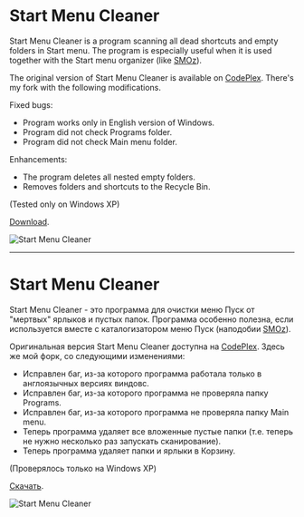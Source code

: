 Start Menu Cleaner
========

Start Menu Cleaner is a program scanning all dead shortcuts and empty folders in Start menu. The program is especially useful when it is used together with the Start menu organizer (like [SMOz](http://smoz.sourceforge.net/)).

The original version of Start Menu Cleaner is available on [CodePlex](http://startmenucleanerxp.codeplex.com/). There's my fork with the following modifications.

Fixed bugs:

* Program works only in English version of Windows.
* Program did not check Programs folder.
* Program did not check Main menu folder.

Enhancements:

* The program deletes all nested empty folders.
* Removes folders and shortcuts to the Recycle Bin.

(Tested only on Windows XP)

[Download](https://github.com/downloads/pongo/StartMenuCleaner/StartMenuCleaner%20-%20Release.zip).

![Start Menu Cleaner](https://raw.github.com/pongo/StartMenuCleaner/master/screenshot.png)

***

Start Menu Cleaner
========

Start Menu Cleaner - это программа для очистки меню Пуск от "мертвых" ярлыков и пустых папок. Программа особенно полезна, если используется вместе с каталогизатором меню Пуск (наподобии [SMOz](http://smoz.sourceforge.net/)).

Оригинальная версия Start Menu Cleaner доступна на [CodePlex](http://startmenucleanerxp.codeplex.com/). Здесь же мой форк, со следующими изменениями:

* Исправлен баг, из-за которого программа работала только в англоязычных версиях виндовс.
* Исправлен баг, из-за которого программа не проверяла папку Programs.
* Исправлен баг, из-за которого программа не проверяла папку Main menu.
* Теперь программа удаляет все вложенные пустые папки (т.е. теперь не нужно несколько раз запускать сканирование).
* Теперь программа удаляет папки и ярлыки в Корзину.

(Проверялось только на Windows XP)

[Скачать](https://github.com/downloads/pongo/StartMenuCleaner/StartMenuCleaner%20-%20Release.zip).

![Start Menu Cleaner](https://raw.github.com/pongo/StartMenuCleaner/master/screenshot.png)
